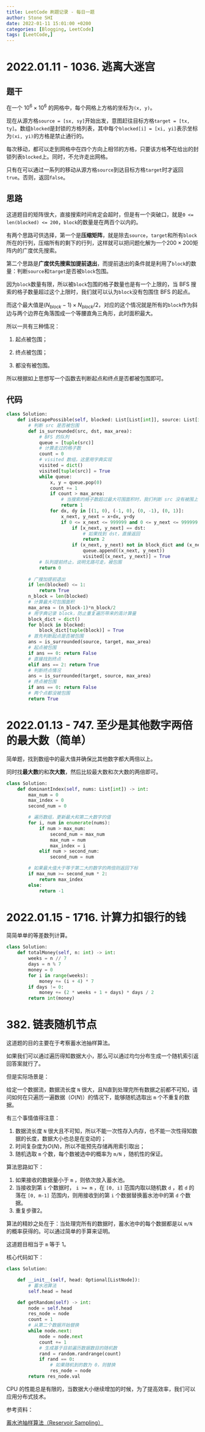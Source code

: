 ```yaml
---
title: LeetCode 刷题记录 - 每日一题
author: Stone SHI
date: 2022-01-11 15:01:00 +0200
categories: [Blogging, LeetCode]
tags: [LeetCode,]
---
```


<head>
    <script src="https://cdn.mathjax.org/mathjax/latest/MathJax.js?config=TeX-AMS-MML_HTMLorMML" type="text/javascript"></script>
    <script type="text/x-mathjax-config">
        MathJax.Hub.Config({
            tex2jax: {
            skipTags: ['script', 'noscript', 'style', 'textarea', 'pre'],
            inlineMath: [['$','$']]
            }
        });
    </script>
</head>

# 2022.01.11 - 1036. 逃离大迷宫

## 题干

在一个 $10^6 × 10^6$ 的网格中，每个网格上方格的坐标为`(x, y)`。

现在从源方格`source = [sx, sy]`开始出发，意图赶往目标方格`target = [tx, ty]`。数组`blocked`是封锁的方格列表，其中每个`blocked[i] = [xi, yi]`表示坐标为`(xi, yi)`的方格是禁止通行的。

每次移动，都可以走到网格中在四个方向上相邻的方格，只要该方格**不**在给出的封锁列表`blocked`上。同时，不允许走出网格。

只有在可以通过一系列的移动从源方格`source`到达目标方格`target`时才返回`true`。否则，返回`false`。

## 思路

这道题目的矩阵很大，直接搜索时间肯定会超时，但是有一个突破口，就是`0 <= len(blocked) <= 200`，`block`的数量是在两百个以内的。

有两个思路可供选择，第一个是**压缩矩阵**，就是除去`source`，`target`和所有`block`所在的行列，压缩所有的剩下的行列，这样就可以把问题化解为一个$200 × 200$矩阵内的广度优先搜索。

第二个思路是**广度优先搜索加提前退出**，而提前退出的条件就是利用了`block`的数量：判断`source`和`target`是否被`block`包围。

因为`block`数量有限，所以被`block`包围的格子数量也是有一个上限的，当 BFS 搜索的格子数量超过这个上限时，我们就可以认为`block`没有包围住 BFS 的起点。

而这个最大值是$(N_{block}-1)×N_{block}/2$，对应的这个情况就是所有的`block`作为斜边与两个边界在角落围成一个等腰直角三角形，此时面积最大。

所以一共有三种情况：

1. 起点被包围；

2. 终点被包围；

3. 都没有被包围。

所以根据如上思想写一个函数去判断起点和终点是否都被包围即可。

## 代码

```python
class Solution:
    def isEscapePossible(self, blocked: List[List[int]], source: List[int], target: List[int]) -> bool:
        # 判断 src 是否被包围
        def is_surrounded(src, dst, max_area):
            # BFS 的队列
            queue = [tuple(src)]
            # 计算走过的格子数
            count = 0
            # visited 数组，这里用字典实现
            visited = dict()
            visited[tuple(src)] = True
            while queue:
                x, y = queue.pop(0)
                count += 1
                if count > max_area:
                    # 当搜索的格子数超过最大可围面积时，我们判断 src 没有被围上
                    return 1
                for dx, dy in [(1, 0), (-1, 0), (0, -1), (0, 1)]:
                    x_next, y_next = x+dx, y+dy
                    if 0 <= x_next <= 999999 and 0 <= y_next <= 999999:
                        if [x_next, y_next] == dst:
                            # 如果找到 dst，直接返回
                            return 2
                        if (x_next, y_next) not in block_dict and (x_next, y_next) not in visited:
                            queue.append((x_next, y_next))
                            visited[(x_next, y_next)] = True
            # 队列提前终止，说明无路可走，被包围
            return 0
        
        # 广搜加提前退出
        if len(blocked) <= 1: 
            return True
        n_block = len(blocked)
        # 计算最大可包围面积
        max_area = (n_block-1)*n_block/2
        # 用字典记录 block，防止重复遍历带来的高计算量
        block_dict = dict()
        for block in blocked:
            block_dict[tuple(block)] = True
        # 首先判断起点是否被包围
        ans = is_surrounded(source, target, max_area)
        # 起点被包围
        if ans == 0: return False
        # 直接找到终点
        elif ans == 2: return True
        # 判断终点情况
        ans = is_surrounded(target, source, max_area)
        # 终点被包围
        if ans == 0: return False
        # 两个点都没被包围
        return True
```

# 2022.01.13 - 747. 至少是其他数字两倍的最大数（简单）

简单题，找到数组中的最大值并确保比其他数字都大两倍以上。

同时找**最大数**的和**次大数**，然后比较最大数和次大数的两倍即可。

```python
class Solution:
    def dominantIndex(self, nums: List[int]) -> int:
        max_num = 0
        max_index = 0
        second_num = 0

        # 遍历数组，更新最大和第二大数字的值
        for i, num in enumerate(nums):
            if num > max_num:
                second_num = max_num
                max_num = num
                max_index = i
            elif num > second_num:
                second_num = num

        # 如果最大值大于等于第二大的数字的两倍则返回下标
        if max_num >= second_num * 2:
            return max_index
        else:
            return -1
```

# 2022.01.15 - 1716. 计算力扣银行的钱

简简单单的等差数列计算。

```python
class Solution:
    def totalMoney(self, n: int) -> int:
        weeks = n // 7
        days = n % 7
        money = 0
        for i in range(weeks):
            money += (i + 4) * 7
        if days != 0:
            money += (2 * weeks + 1 + days) * days / 2
        return int(money)
```

# 382. 链表随机节点

这道题的目的主要在于考察蓄水池抽样算法。

如果我们可以通过遍历得知数据大小，那么可以通过均匀分布生成一个随机索引返回答案就行了。

但是实际场景是：

给定一个数据流，数据流长度 `N` 很大，且N直到处理完所有数据之前都不可知，请问如何在只遍历一遍数据（$O(N)$）的情况下，能够随机选取出 `m` 个不重复的数据。

有三个事情值得注意：

1. 数据流长度 `N` 很大且不可知，所以不能一次性存入内存，也不能一次性得知数据的长度，数据大小也总是在变动的；
2. 时间复杂度为$O(N)$，所以不能预先存储再用索引取出；
3. 随机选取 `m` 个数，每个数被选中的概率为 `m/N` ，随机性的保证。

算法思路如下：

1. 如果接收的数据量小于 `m` ，则依次放入蓄水池。
2. 当接收到第 `i` 个数据时， `i >= m` ，在 `[0, i]` 范围内取以随机数 `d` ，若 `d` 的落在 `[0, m-1]` 范围内，则用接收到的第 `i` 个数据替换蓄水池中的第 `d` 个数据。
3. 重复步骤2。

算法的精妙之处在于：当处理完所有的数据时，蓄水池中的每个数据都是以 `m/N` 的概率获得的。可以通过简单的手算来证明。

这道题目相当于 `m` 等于 1。

核心代码如下：

```python
class Solution:

    def __init__(self, head: Optional[ListNode]):
        # 蓄水池算法
        self.head = head

    def getRandom(self) -> int:
        node = self.head
        res_node = node
        count = 1
        # 从第二个数据开始替换
        while node.next:
            node = node.next
            count += 1
            # 生成基于目前遍历数据数目的随机数
            rand = random.randrange(count)
            if rand == 0:
                # 如果随机到的数为 0，则替换
                res_node = node
        return res_node.val
```

CPU 的性能总是有限的，当数据大小继续增加的时候，为了提高效率，我们可以应用分布式技术。

参考资料：

[蓄水池抽样算法（Reservoir Sampling）](https://www.jianshu.com/p/7a9ea6ece2af)

